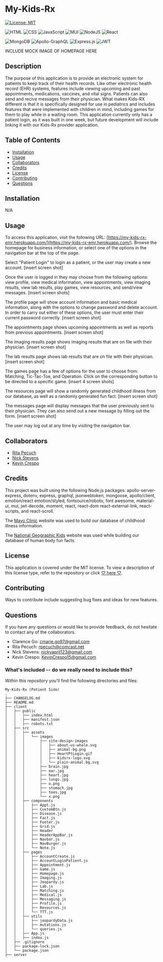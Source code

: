 # My-Kids-Rx

[![License: MIT](https://img.shields.io/badge/License-MIT-yellow.svg)](https://opensource.org/licenses/MIT)

![HTML](https://img.shields.io/badge/HTML-239120?style=for-the-badge&logo=html5&logoColor=white)
![CSS](https://img.shields.io/badge/CSS-239120?&style=for-the-badge&logo=css3&logoColor=white)
![JavaScript](https://img.shields.io/badge/javascript-%23323330.svg?style=for-the-badge&logo=javascript&logoColor=%23F7DF1E)
![MUI](https://img.shields.io/badge/MUI-%230081CB.svg?style=for-the-badge&logo=mui&logoColor=white)
![NodeJS](https://img.shields.io/badge/node.js-6DA55F?style=for-the-badge&logo=node.js&logoColor=white)
![React](https://img.shields.io/badge/react-%2320232a.svg?style=for-the-badge&logo=react&logoColor=%2361DAFB)

![MongoDB](https://img.shields.io/badge/MongoDB-%234ea94b.svg?style=for-the-badge&logo=mongodb&logoColor=white)
![Apollo-GraphQL](https://img.shields.io/badge/-ApolloGraphQL-311C87?style=for-the-badge&logo=apollo-graphql)
![Express.js](https://img.shields.io/badge/express.js-%23404d59.svg?style=for-the-badge&logo=express&logoColor=%2361DAFB)
![JWT](https://img.shields.io/badge/JWT-black?style=for-the-badge&logo=JSON%20web%20tokens)

INCLUDE MOCK IMAGE OF HOMEPAGE HERE

## Description
The purpose of this application is to provide an electronic system for patients to keep track of their health records. Like other electronic health record (EHR) systems, features include viewing upcoming and past appointments, medications, vaccines, and vital signs. Patients can also send and recive messages from their physician. What makes Kids-RX different is that it is specifically designed for use in pediatrics and includes features that were implemented with children in mind, including games for them to play while in a waiting room. This application currently only has a patient login, as it was built in one week, but future development will include linking it with our Kids-Rx provider application. 

## Table of Contents

- [Installation](#installation)
- [Usage](#usage)
- [Collaborators](#collaborators)
- [Credits](#credits)
- [License](#license)
- [Contributing](#contributing)
- [Questions](#questions)

## Installation

N/A

## Usage
To access this application, visit the following URL: [https://my-kids-rx-emr.herokuapp.com/](https://my-kids-rx-emr.herokuapp.com/). Browse the homepage for business information, or select one of the options in the navigation bar at the top of the page.

Select "Patient Login" to login as a patient, or the user may create a new account.
[insert screen shot]

Once the user is logged in they may choose from the following options: view profile, view medical information, view appointments, view imaging results, view lab results, play games, view resources, and send/view messages.
[insert screen shots]

The profile page will show account information and basic medical information, along with the options to change password and delete account. In order to carry out either of these options, the user must enter their current password correctly.
[insert screen shot]

The appointments page shows upcoming appointments as well as reports from previous appointments.
[insert screen shot]

The imaging results page shows imaging results that are on file with their physician.
[insert screen shot]

The lab results page shows lab results that are on file with their physician.
[insert screen shot]

The games page has a few of options for the user to choose from: Matching, Tic-Tac-Toe, and Operation. Click on the corresponding button to be directed to a specific game.
[insert 4 screen shots]

The resources page will show a randomly generated childhood illness from our database, as well as a randomly generated fun fact.
[insert screen shot]

The messages page will display messages that the user previously sent to their physician. They can also send out a new message by filling out the form.
[insert screen shot]

The user may log out at any time by visiting the navigation bar.

## Collaborators
- [Rita Pecuch](https://github.com/rpecuch)
- [Nick Stevens](https://github.com/stezzzy)
- [Kevin Crespo](https://github.com/kcrespo15)

## Credits
This project was built using the following Node.js packages: apollo-server-express, dotenv, express, graphql, jsonwebtoken, mongoose, apollo/client, emotion/react emotion/styled, fontsource/roboto, font awesome, material-ui, mui, jwt-decode, moment, react, react-dom react-external-link, react-scripts, and react-scroll.

The [Mayo Clinic](https://www.mayoclinic.org/diseases-conditions) website was used to build our database of childhood illness information.

The [National Geographic Kids](https://www.natgeokids.com/uk/discover/science/general-science/15-facts-about-the-human-body/) website was used while building our database of human body fun facts.

## License

This application is covered under the MIT license.
To view a description of this license type, refer to the repository or click [♡ here ♡](https://opensource.org/licenses/MIT).

## Contributing

Ways to contribute include suggesting bug fixes and ideas for new features. 

## Questions
If you have any questions or would like to provide feedback, do not hesitate to contact any of the collaborators.
  - Clarence Go: cmarie.go97@gmail.com
  - Rita Pecuch: rpecuch@comcast.net
  - Nick Stevens: nickyapril123@gmail.com
  - Kevin Crespo: KevinCrespo15@gmail.com

### What's included -- do we really need to include this?

Within this repository you'll find the following directories and files:
~~~
My-Kids-Rx (Patient Side)
.
├── CHANGELOG.md
├── README.md
├── client
│   ├── public
│   │   ├── index.html
│   │   ├── manifest.json
│   │   ├── robots.txt
│   ├── src
│   │   ├── assets
│   │   │   └── images
│   │   │       ├── site-design-images
│   │   │       │   ├── about-us-whale.svg
│   │   │       │   ├── animal-bg.png
│   │   │       │   ├── HeartPtLogin.gif
│   │   │       │   ├── kidsrx-logo.svg
│   │   │       │   └── plain-animal.bg.svg
│   │   │       ├── brain.jpg
│   │   │       ├── ear.jpg
│   │   │       ├── heart.jpg
│   │   │       ├── lungs.jpg
│   │   │       ├── o.png
│   │   │       ├── stomach.jpg
│   │   │       ├── toes.jpg
│   │   │       └── x.png
│   │   ├── components
│   │   │   ├── Appt.js
│   │   │   ├── CustomBtn.js
│   │   │   ├── Disease.js
│   │   │   ├── Fact.js
│   │   │   ├── Footer.js
│   │   │   ├── Grid.js
│   │   │   ├── Header
│   │   │   ├── HeaderAppBar.js
│   │   │   ├── Navbar.js
│   │   │   ├── NavBurger.js
│   │   │   └── Note.js
│   │   ├── pages
│   │   │   ├── AccountCreate.js
│   │   │   ├── AccountLoginPatient.js
│   │   │   ├── Appointment.js
│   │   │   ├── Game.js
│   │   │   ├── Homepage.js
│   │   │   ├── Imaging.js
│   │   │   ├── Jeopardy.js
│   │   │   ├── Lab.js
│   │   │   ├── Matching.js
│   │   │   ├── Medical.js
│   │   │   ├── Messaging.js
│   │   │   ├── Profile.js
│   │   │   ├── Resources.js
│   │   │   └── TTT.js
│   │   ├── utils
│   │   │   ├── jeopardyData.js
│   │   │   ├── mutations.js
│   │   │   └── queries.js
│   │   ├── App.js
│   │   ├── index.js
│   ├── .gitignore
│   ├── package-lock.json
│   └── package.json
├── server
~~~
